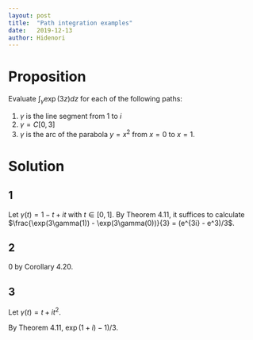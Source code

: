 ```yaml
---
layout: post
title:  "Path integration examples"
date:   2019-12-13
author: Hidenori
---
```


# Proposition
Evaluate $\int_{\gamma} \exp(3z) dz$ for each of the following paths:
1. $\gamma$ is the line segment from 1 to $i$
1. $\gamma = C[0, 3]$
1. $\gamma$ is the arc of the parabola $y = x^2$ from $x = 0$ to $x = 1$.


# Solution

## 1
Let $\gamma(t) = 1 - t + it$ with $t \in [0, 1]$.
By Theorem 4.11, it suffices to calculate $\frac{\exp(3\gamma(1)) - \exp(3\gamma(0))}{3} = (e^{3i} - e^3)/3$.

## 2
0 by Corollary 4.20.

## 3
Let $\gamma(t) = t + it^2$.

By Theorem 4.11, $\exp(1 + i) - 1) / 3$.

